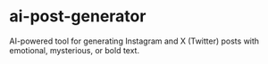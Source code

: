 # ai-post-generator
AI-powered tool for generating Instagram and X (Twitter) posts with emotional, mysterious, or bold text.
